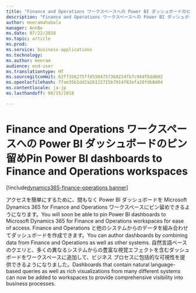 ```yaml
---
title: "Finance and Operations ワークスペースへの Power BI ダッシュボードのピン留め"
description: "Finance and Operations ワークスペースへの Power BI ダッシュボードのピン留め"
author: meeramahabala
manager: AnnBe
ms.date: 07/22/2018
ms.topic: article
ms.prod: 
ms.service: business-applications
ms.technology: 
ms.author: meeram
audience: end-user
ms.translationtype: HT
ms.sourcegitcommit: 62ff356275ffd55047573b9224fb7c94df8dd602
ms.openlocfilehash: 7fae35b1dd2a26132715b7014f82efa20fdb8d04
ms.contentlocale: ja-jp
ms.lasthandoff: 08/15/2018

---
```

# <a name="pin-power-bi-dashboards-to-finance-and-operations-workspaces"></a><span data-ttu-id="1a95b-103">Finance and Operations ワークスペースへの Power BI ダッシュボードのピン留め</span><span class="sxs-lookup"><span data-stu-id="1a95b-103">Pin Power BI dashboards to Finance and Operations workspaces</span></span>

[!include[dynamics365-finance-operations banner](../includes/dynamics365-finance-operations.md)]



<span data-ttu-id="1a95b-104">アクセスを簡単にするために、間もなく Power BI ダッシュボードを Microsoft Dynamics 365 for Finance and Operations ワークスペースにピン留めできるようになります。</span><span class="sxs-lookup"><span data-stu-id="1a95b-104">You will soon be able to pin Power BI dashboards to Microsoft Dynamics 365 for Finance and Operations workspaces for ease of access.</span></span> <span data-ttu-id="1a95b-105">Finance and Operations と他のシステムからのデータを組み合わせてダッシュボードを作成できます。</span><span class="sxs-lookup"><span data-stu-id="1a95b-105">You can author dashboards by combining data from Finance and Operations as well as other systems.</span></span> <span data-ttu-id="1a95b-106">自然言語ベースのクエリと、多くの異なるシステムからの豊富な視覚エフェクトを含むダッシュボードをワークスペースに追加して、ビジネス プロセスに包括的な可視性を提供できるようになりました。</span><span class="sxs-lookup"><span data-stu-id="1a95b-106">Dashboards that contain natural language-based queries as well as rich visualizations from many different systems can now be added to workspaces to provide comprehensive visibility into business processes.</span></span>


